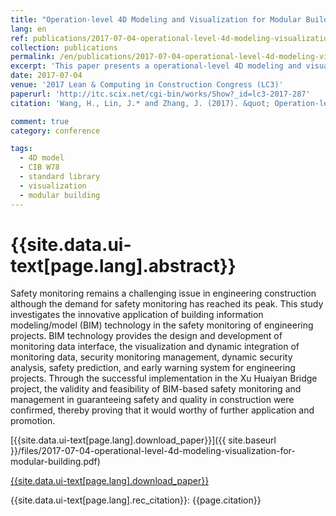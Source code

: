 ```yaml
---
title: "Operation-level 4D Modeling and Visualization for Modular Building based on Standard Activity Library"
lang: en
ref: publications/2017-07-04-operational-level-4d-modeling-visualization-for-modular-building
collection: publications
permalink: /en/publications/2017-07-04-operational-level-4d-modeling-visualization-for-modular-building
excerpt: 'This paper presents a operational-level 4D modeling and visualization method for modular construction based on standard activity library.'
date: 2017-07-04
venue: '2017 Lean & Computing in Construction Congress (LC3)'
paperurl: 'http://itc.scix.net/cgi-bin/works/Show?_id=lc3-2017-287'
citation: 'Wang, H., Lin, J.* and Zhang, J. (2017). &quot; Operation-level 4D Modeling and Visualization for Modular Building based on Standard Activity Library&quot; <i>in LC3 2017: Proceedings of the Joint Conference on Computing in Construction (JC3)</i>. 841-848. Heraklion, Crete, Greece. https://doi.org/10.24928/JC3-2017/0287'

comment: true
category: conference

tags: 
  - 4D model
  - CIB W78
  - standard library
  - visualization
  - modular building
---
```



{{site.data.ui-text[page.lang].abstract}}
====

Safety monitoring remains a challenging issue in engineering construction although the demand for safety monitoring has reached its peak. This study investigates the innovative application of building information modeling/model (BIM) technology in the safety monitoring of engineering projects. BIM technology provides the design and development of monitoring data interface, the visualization and dynamic integration of monitoring data, security monitoring management, dynamic security analysis, safety prediction, and early warning system for engineering projects. Through the successful implementation in the Xu Huaiyan  Bridge project, the validity and feasibility of BIM-based safety monitoring and management in guaranteeing safety and quality in construction were confirmed, thereby proving that it would worthy of further application and promotion. 

[{{site.data.ui-text[page.lang].download_paper}}]({{ site.baseurl }}/files/2017-07-04-operational-level-4d-modeling-visualization-for-modular-building.pdf)

[{{site.data.ui-text[page.lang].download_paper}}](http://itc.scix.net/cgi-bin/works/Show?_id=lc3-2017-287)

{{site.data.ui-text[page.lang].rec_citation}}: {{page.citation}}